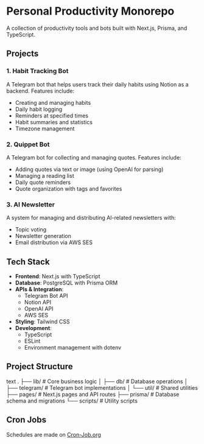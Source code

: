 # Personal Productivity Monorepo

A collection of productivity tools and bots built with Next.js, Prisma, and TypeScript.

## Projects

### 1. Habit Tracking Bot
A Telegram bot that helps users track their daily habits using Notion as a backend. Features include:
- Creating and managing habits
- Daily habit logging
- Reminders at specified times
- Habit summaries and statistics
- Timezone management

### 2. Quippet Bot
A Telegram bot for collecting and managing quotes. Features include:
- Adding quotes via text or image (using OpenAI for parsing)
- Managing a reading list
- Daily quote reminders
- Quote organization with tags and favorites

### 3. AI Newsletter
A system for managing and distributing AI-related newsletters with:
- Topic voting
- Newsletter generation
- Email distribution via AWS SES

## Tech Stack

- **Frontend**: Next.js with TypeScript
- **Database**: PostgreSQL with Prisma ORM
- **APIs & Integration**:
  - Telegram Bot API
  - Notion API
  - OpenAI API
  - AWS SES
- **Styling**: Tailwind CSS
- **Development**:
  - TypeScript
  - ESLint
  - Environment management with dotenv

## Project Structure
text
.
├── lib/ # Core business logic
│ ├── db/ # Database operations
│ ├── telegram/ # Telegram bot implementations
│ └── util/ # Shared utilities
├── pages/ # Next.js pages and API routes
├── prisma/ # Database schema and migrations
└── scripts/ # Utility scripts


## Cron Jobs

Schedules are made on [Cron-Job.org](https://console.cron-job.org/dashboard)